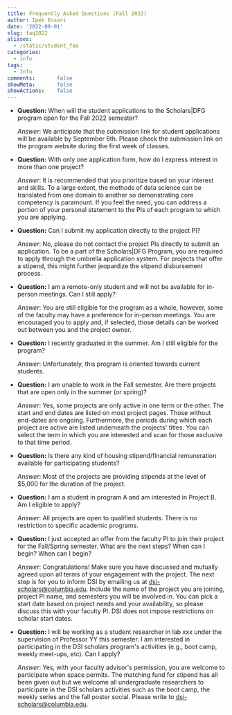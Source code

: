 ```yaml
---
title: Frequently Asked Questions (Fall 2022)
author: Ipek Ensari
date: '2022-09-01'
slug: faq2022
aliases:
  - /static/student_faq
categories:
  - info
tags:
  - Info
comments:       false
showMeta:       false
showActions:    false
---
```


+ **Question:** When will the student applications to the Scholars|DFG program open for the Fall 2022 semester? 
    
    *Answer*: We anticipate that the submission link for student applications will be available by September 6th. Please check the submission link on the program website during the first week of classes. 

+ **Question:** With only one application form, how do I express interest in more than one project?
    
    
    *Answer*: It is recommended that you prioritize based on your interest and skills. To a large extent, the methods of data science can be translated from one domain to another so demonstrating core competency is paramount. If you feel the need, you can address a portion of your personal statement to the PIs of each program to which you are applying. 

+ **Question:** Can I submit my application directly to the project PI?

    *Answer*: No, please do not contact the project PIs directly to submit an application. To be a part of the Scholars|DFG Program, you are required to apply through the umbrella application system. For projects that offer a stipend, this might further jeopardize the stipend disbursement process. 

+ **Question:** I am a remote-only student and will not be available for in-person meetings. Can I still apply?

    *Answer*: You are still eligible for the program as a whole, however, some of the faculty may have a preference for in-person meetings. You are encouraged you to apply and, if selected, those details can be worked out between you and the project owner.

+ **Question:** I recently graduated in the summer. Am I still eligible for the program?

    *Answer*: Unfortunately, this program is oriented towards current students.

+ **Question:** I am unable to work in the Fall semester. Are there projects that are open only in the summer (or spring)?

    *Answer*: Yes, some projects are only active in one term or the other. The start and end dates are listed on most project pages. Those without end-dates are ongoing. Furthermore, the periods during which each project are active are listed underneath the projects' titles. You can select the term in which you are interested and scan for those exclusive to that time period.
    
+ **Question:** Is there any kind of housing stipend/financial remuneration available for participating students? 

    *Answer*: Most of the projects are providing stipends at the level of $5,000 for the duration of the project.
    
+ **Question:** I am a student in program A and am interested in Project B. Am I eligible to apply?

    *Answer*: All projects are open to qualified students. There is no restriction to specific academic programs.

+ **Question:** I just accepted an offer from the faculty PI to join their project for the Fall/Spring semester. What are the next steps? When can I begin? When can I begin?  

    *Answer*: Congratulations! Make sure you have discussed and mutually agreed upon all terms of your engagement with the project. The next step is for you to inform DSI by emailing us at dsi-scholars@columbia.edu. Include the name of the project you are joining, project PI name, and semesters you will be involved in. You can pick a start date based on project needs and your availability, so please discuss this with your faculty PI. DSI does not impose restrictions on scholar start dates.

+ **Question:** I will be working as a student researcher in lab xxx under the supervision of Professor YY this semester. I am interested in participating in the DSI scholars program's activities (e.g., boot camp, weekly meet-ups, etc). Can I apply?

    *Answer*: Yes, with your faculty advisor's permission, you are welcome to participate when space permits. The matching fund for stipend has all been given out but we welcome all undergraduate researchers to participate in the DSI scholars activities such as the boot camp, the weekly series and the fall poster social. Please write to <dsi-scholars@columbia.edu>.
